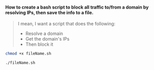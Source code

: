 
#### How to create a bash script to block all traffic to/from a domain by resolving IPs, then save the info to a file.
> I mean, I want a script that does the following:
> - Resolve a domain
> - Get the domain's IPs
> - Then block it


```bash
chmod +x fileName.sh

./fileName.sh
```